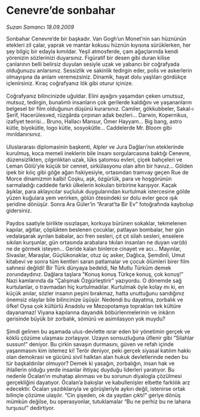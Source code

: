 # Cenevre’de sonbahar

*Suzan Samancı 18.09.2009*

<div class="taraf_structure_2col_1zq">
<div class="margen_n">



 <p>Sonbahar Cenevre’de bir başkadır. Van Gogh’un Monet’nin sarı hüznünün etekleri zil çalar, yaprak ve mantar kokusu hüznün kıyısına sürüklerken, her şey bilgiç bir edayla kımıldar. Yeşil atmosferde, çam ağaçlarında kendi yörenizin sözlerinizi duyarsınız. Figüratif bir desen gibi duran kilise çanlarının belli belirsiz duyulan sesiyle uzak ve yabancı bir coğrafyada olduğunuzu anlarsınız. Sessizlik ve sakinlik tedirgin eder, polis ve askerlerin olmayışına da anlam veremezsiniz. Dinamik, hayat dolu yaşlıları gördükçe içlenirsiniz. Kıraç coğrafyanız lök gibi oturur içinize. <br/><br/>Coğrafyanız bilincinizde uğuldar. Elini ayağını yaşamdan çeken umutsuz, mutsuz, tedirgin, bunalımlı insanların çok gerilerde kaldığını ve yaşananların belgesel bir film olduğunun düşünü kurarsınız. Camiler, gökkubbeler, Sakal-ı Şerif, Hacerülesved, rüzgârda çırpınan adak bezleri... Darwin, Kopernikus, izafiyet teorisi... Bruno, Hallacı Mansur, Ömer Hayyam... Big bang, astro kütle, biyokütle, logo kütle, sosyokütle... Caddelerde Mr. Bloom gibi mırıldanırsınız. <br/><br/>Uluslararası diplomasinin başkenti, Alpler ve Jura Dağları’nın eteklerinde kurulmuş, koca memeli ineklerin bile insanı sorgularcasına baktığı Cenevre, düzensizlikten, çılgınlıktan uzak, lüks şatomsu evleri, çiçek bahçeleri ve Leman Gölü’yle küçük bir cennet, sirkülasyonu olan altın bir havuz... Gölden ipek bir kılıç gibi göğe ağan fıskiyesiyle, ortasından tramvay geçen Rue de Morce dinamizmin kalbi! Coşku, aşk, özgürlük, para ve hoşgörünün sarmaladığı caddede farklı ülkelerin kokuları birbirine karışıyor. Kaçak âşıklar, para aklayıcılar suçluluk duygularından kurtulmak istercesine gölde yüzen kuğulara yem verirken, gölün ötesindeki sır dolu evler gece ışık şeridine dönüşür. Sonra Ara Güler’in “Ararat’ta Bir Ev” fotoğrafında kaybolup gidersiniz. <br/><br/>Paydos saatiyle birlikte ıssızlaşan, korkuya bürünen sokaklar, tekmelenen kapılar, ağıtlar, çöplükten beslenen çocuklar, patlayan bombalar, her gün vedalaşarak ayrılan babalar, acı fren sesleri, çıt çıt silah sesleri, enselere sıkılan kurşunlar, gün ortasında arabalara tıkılan insanları ne duyan var(dı) ne de görmek isteyen... Geride kalan binlerce cinayet ve acı... Mayınlar, Sivaslar, Maraşlar, Güçlükonaklar, otuz üç asker, Dağlıca, Şemdinli, Umut kitabevi ve sonra tüm kentleri saran patlamalar ve çocuk ölümleri birer film sahnesi değildi! Bir Türk dünyaya bedeldi, Ne Mutlu Türküm demek zorundaydınız. Dağlara taşlara “Konuş konuş Türkçe konuş, çok konuş!” Nazi kamlarında da “Çalışmak Özgürleştirir” yazıyordu. O dönemde sağ kurtulanlar, o travmadan hiç kurtulmadılar. Kurtulmak öyle kolay mı ki, en küçük anılar, sözler insanın peşini bırakmaz, hatta unuttuğunu sandığınız önemsiz olaylar bile bilincinize üşüşür. Nedendi bu dayatma, zorbalık ve öfke! Oysa çok kültürlü Anadolu ve Mezopotamya toprakları tek kültüre dayanamaz! Viyana kapılarına dayandık böbürlenmelerinin ve inkârın gerisinde büyük bir zorbalık, sömürü ve asimilasyon yok muydu? <br/><br/>Şimdi gelinen bu aşamada ulus-devlette ısrar eden bir yönetimin gerçek ve köklü çözüme ulaşması zorlaşıyor. Uzayın sonsuzluğuna üflenir gibi “Silahlar sussun!” deniyor. Bu çirkin savaşın durmasını, güven ve refah içinde yaşanmasını kim istemez ki! Terör deniyor, peki gerçek siyasal katılım hakkı olan demokrasi ve gücünü sivil halktan alan hukuk devletlerinde neden bu tür başkaldırılar olmuyor? Demek ki yasağın, zorbalığın, insan hak ve ihlallerin olduğu yerde insanlar ihtiyaç duyduğu liderleri yaratıyor. Bu nedenle Öcalan’ın muhatap alınması ve bu sorunun diyalogla çözülmesi gerçekliğini dayatıyor. Öcalan’a bakışlar ve kabullenişler elbette farklılık arz edecektir. Öcalan yazdıklarıyla ve görüşleriyle aykırı değil, istenirse ortak bilinçle çözüme ulaşılır. “Cin şişeden, ok da yaydan çıktı!” geriye dönüş mümkün değilse, bu operasyonlar, tutuklamalar “Bu ne perhiz bu ne lahana turşusu!” dedirtiyor.</p>
<br/>
<br/>
<br/>



<br/>


<div id="taraf_not">
</div>

</div>


</div>

